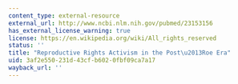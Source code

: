 ```yaml
---
content_type: external-resource
external_url: http://www.ncbi.nlm.nih.gov/pubmed/23153156
has_external_license_warning: true
license: https://en.wikipedia.org/wiki/All_rights_reserved
status: ''
title: "Reproductive Rights Activism in the Post\u2013Roe Era"
uid: 3af2e550-231d-43cf-b602-0fbf09ca7a17
wayback_url: ''
---
```

